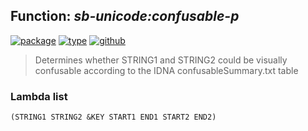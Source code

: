 ## Function: ***sb-unicode:confusable-p***
[![package](https://img.shields.io/badge/Package-SB--UNICODE-5f9ea0.svg?style=social&colorA=999999)](../) [![type](https://img.shields.io/badge/Type-Function-5f9ea0.svg?style=social&colorA=999999)](../#function) [![github](https://img.shields.io/badge/GitHub-View_the_source-5f9ea0.svg?style=social&colorA=999999&logo=github)](https://github.com/sbcl/sbcl/blob/master/src/code/target-unicode.lisp/) 

> Determines whether STRING1 and STRING2 could be visually confusable
> according to the IDNA confusableSummary.txt table

### Lambda list
```
(STRING1 STRING2 &KEY START1 END1 START2 END2)
```
